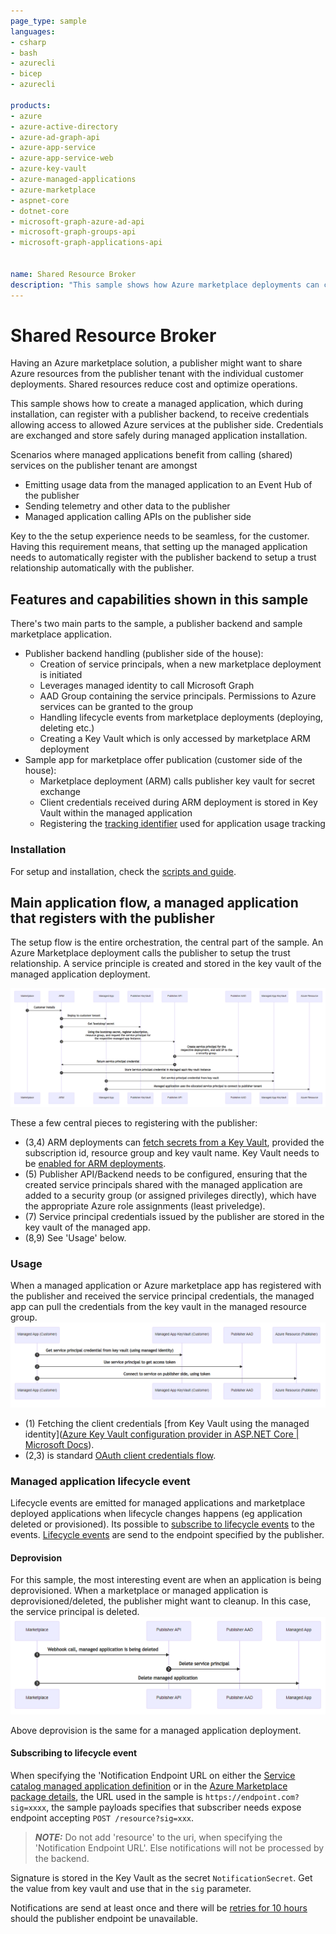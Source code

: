 ```yaml
---
page_type: sample
languages:
- csharp
- bash
- azurecli
- bicep
- azurecli

products:
- azure
- azure-active-directory
- azure-ad-graph-api
- azure-app-service
- azure-app-service-web
- azure-key-vault
- azure-managed-applications
- azure-marketplace
- aspnet-core
- dotnet-core
- microsoft-graph-azure-ad-api
- microsoft-graph-groups-api
- microsoft-graph-applications-api


name: Shared Resource Broker
description: "This sample shows how Azure marketplace deployments can connect to publisher services, thereby leveraging shared services for marketplace applications. During marketplace installation (ARM deployment), a service principal is created on the publisher tenant. The service principal is added to an AAD group, which has been granted permissions (RBAC) to specific Azure services. Once service principal is created, the marketplace deployment process (ARM) stores the credentials in a key vault in the managed resource group. The managed application can then leverage credentials stored in the key vault to connect to the shared resources on the publisher tenant."
---
```


# Shared Resource Broker

Having an Azure marketplace solution, a publisher might want to share Azure resources from the publisher tenant with the individual customer deployments. Shared resources reduce cost and optimize operations.

This sample shows how to create a managed application, which during installation, can register with a publisher backend, to receive credentials allowing access to allowed Azure services at the publisher side. Credentials are exchanged and store safely during managed application installation.

Scenarios where managed applications benefit from calling (shared) services on the publisher tenant are amongst

- Emitting usage data from the managed application to an Event Hub of the publisher
- Sending telemetry and other data to the publisher 
- Managed application calling APIs on the publisher side

Key to the the setup experience needs to be seamless, for the customer. 
Having this requirement means, that setting up the managed application needs to automatically register with the publisher backend to setup a trust relationship automatically with the publisher.  

## Features and capabilities shown in this sample

There's two main parts to the sample, a publisher backend and sample marketplace application. 

* Publisher backend handling (publisher side of the house):
  * Creation of service principals, when a new marketplace deployment is initiated 
  * Leverages managed identity to call Microsoft Graph
  * AAD Group containing the service principals. Permissions to Azure services can be granted to the group 
  * Handling lifecycle events from marketplace deployments (deploying, deleting etc.)
  * Creating a Key Vault which is only accessed by marketplace ARM deployment 
* Sample app for marketplace offer publication (customer side of the house):
  * Marketplace deployment (ARM) calls publisher key vault for secret exchange
  * Client credentials received during ARM deployment is stored in Key Vault within the managed application
  * Registering the [tracking identifier](https://docs.microsoft.com/en-us/azure/marketplace/azure-partner-customer-usage-attribution) used for application usage tracking

### Installation

For setup and installation, check the [scripts and guide](docs/Installation.md).

## Main application flow, a managed application that registers with the publisher

The setup flow is the entire orchestration, the central part of the sample. An Azure Marketplace deployment calls the publisher to setup the trust relationship. A service principle is created and stored in the key vault of the managed application deployment.

![](./docs/img/main.png)


These a few central pieces to registering with the publisher:

* (3,4) ARM deployments can [fetch secrets from a Key Vault](https://docs.microsoft.com/en-us/azure/azure-resource-manager/templates/key-vault-parameter), provided the subscription id, resource group and key vault name. Key Vault needs to be [enabled for ARM deployments](https://docs.microsoft.com/en-us/azure/azure-resource-manager/managed-applications/key-vault-access).
* (5) Publisher API/Backend needs to be configured, ensuring that the created service principals shared with the managed application are added to a security group (or assigned privileges directly), which have the appropriate Azure role assignments (least priveledge).
* (7) Service principal credentials issued by the publisher are stored in the key vault of the managed app.
* (8,9) See 'Usage' below. 

### Usage

When a managed application or Azure marketplace app has registered with the publisher and received the service principal credentials, the managed app can pull the credentials from the key vault in the managed resource group.  
![](./docs/img/usage.png)

* (1) Fetching the client credentials [from Key Vault using the managed identity]([Azure Key Vault configuration provider in ASP.NET Core | Microsoft Docs](https://docs.microsoft.com/en-us/aspnet/core/security/key-vault-configuration?view=aspnetcore-6.0)).
* (2,3) is standard [OAuth client credentials flow](https://docs.microsoft.com/en-us/azure/active-directory/develop/v2-oauth2-client-creds-grant-flow).

### Managed application lifecycle event

Lifecycle events are emitted for managed applications and marketplace deployed applications when lifecycle changes happens (eg application deleted or provisioned). Its possible to [subscribe to lifecycle events](https://docs.microsoft.com/en-us/azure/azure-resource-manager/managed-applications/publish-notifications) to the events. [Lifecycle events](https://docs.microsoft.com/en-us/azure/azure-resource-manager/managed-applications/publish-notifications#event-triggers) are send to the endpoint specified by the publisher.  

#### Deprovision

For this sample, the most interesting event are when an application is being deprovisioned. 
When a marketplace or managed application is deprovisioned/deleted, the publisher might want to cleanup. In this case, the service principal is deleted. 
![](./docs/img/deprovision.png)

Above deprovision is the same for a managed application deployment. 

####  Subscribing to lifecycle event

When specifying the 'Notification Endpoint URL on either the [Service catalog managed application definition](https://docs.microsoft.com/en-us/azure/azure-resource-manager/managed-applications/publish-notifications#add-service-catalog-application-definition-notifications) or in the [Azure Marketplace package details](https://docs.microsoft.com/en-us/azure/azure-resource-manager/managed-applications/publish-notifications#add-azure-marketplace-managed-application-notifications), the URL used in the sample is ```https://endpoint.com?sig=xxxx```, the sample payloads specifies that subscriber needs expose endpoint accepting `POST /resource?sig=xxx`.  


> **_NOTE:_**  Do not add 'resource' to the uri, when specifying the 'Notification Endpoint URL'.  Else notifications will not be processed by the backend.

Signature is stored in the Key Vault as the secret `NotificationSecret`. Get the value from key vault and use that in the `sig` parameter.

Notifications are send at least once and there will be [retries for 10 hours](https://docs.microsoft.com/en-us/azure/azure-resource-manager/managed-applications/publish-notifications#notification-retries) should the publisher endpoint be unavailable.

